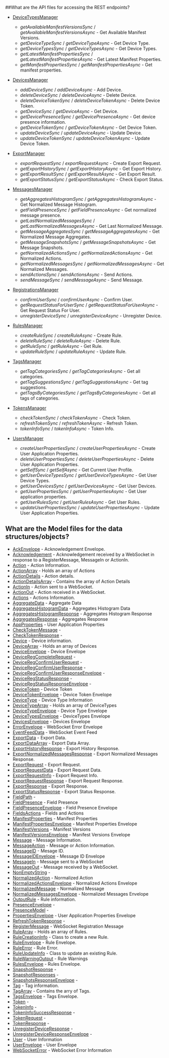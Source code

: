 ##What are the API files for accessing the REST endpoints?

* [DeviceTypesManager](../src/DeviceTypesManager.cpp)
  * *getAvailableManifestVersionsSync* / *getAvailableManifestVersionsAsync* - Get Available Manifest Versions.
  * *getDeviceTypeSync* / *getDeviceTypeAsync* - Get Device Type.
  * *getDeviceTypesSync* / *getDeviceTypesAsync* - Get Device Types.
  * *getLatestManifestPropertiesSync* / *getLatestManifestPropertiesAsync* - Get Latest Manifest Properties.
  * *getManifestPropertiesSync* / *getManifestPropertiesAsync* - Get manifest properties.

* [DevicesManager](../src/DevicesManager.cpp)
  * *addDeviceSync* / *addDeviceAsync* - Add Device.
  * *deleteDeviceSync* / *deleteDeviceAsync* - Delete Device.
  * *deleteDeviceTokenSync* / *deleteDeviceTokenAsync* - Delete Device Token.
  * *getDeviceSync* / *getDeviceAsync* - Get Device.
  * *getDevicePresenceSync* / *getDevicePresenceAsync* - Get device presence information.
  * *getDeviceTokenSync* / *getDeviceTokenAsync* - Get Device Token.
  * *updateDeviceSync* / *updateDeviceAsync* - Update Device.
  * *updateDeviceTokenSync* / *updateDeviceTokenAsync* - Update Device Token.

* [ExportManager](../src/ExportManager.cpp)
  * *exportRequestSync* / *exportRequestAsync* - Create Export Request.
  * *getExportHistorySync* / *getExportHistoryAsync* - Get Export History.
  * *getExportResultSync* / *getExportResultAsync* - Get Export Result.
  * *getExportStatusSync* / *getExportStatusAsync* - Check Export Status.

* [MessagesManager](../src/MessagesManager.cpp)
  * *getAggregatesHistogramSync* / *getAggregatesHistogramAsync* - Get Normalized Message Histogram.
  * *getFieldPresenceSync* / *getFieldPresenceAsync* - Get normalized message presence.
  * *getLastNormalizedMessagesSync* / *getLastNormalizedMessagesAsync* - Get Last Normalized Message.
  * *getMessageAggregatesSync* / *getMessageAggregatesAsync* - Get Normalized Message Aggregates.
  * *getMessageSnapshotsSync* / *getMessageSnapshotsAsync* - Get Message Snapshots.
  * *getNormalizedActionsSync* / *getNormalizedActionsAsync* - Get Normalized Actions.
  * *getNormalizedMessagesSync* / *getNormalizedMessagesAsync* - Get Normalized Messages.
  * *sendActionsSync* / *sendActionsAsync* - Send Actions.
  * *sendMessageSync* / *sendMessageAsync* - Send Message.

* [RegistrationsManager](../src/RegistrationsManager.cpp)
  * *confirmUserSync* / *confirmUserAsync* - Confirm User.
  * *getRequestStatusForUserSync* / *getRequestStatusForUserAsync* - Get Request Status For User.
  * *unregisterDeviceSync* / *unregisterDeviceAsync* - Unregister Device.

* [RulesManager](../src/RulesManager.cpp)
  * *createRuleSync* / *createRuleAsync* - Create Rule.
  * *deleteRuleSync* / *deleteRuleAsync* - Delete Rule.
  * *getRuleSync* / *getRuleAsync* - Get Rule.
  * *updateRuleSync* / *updateRuleAsync* - Update Rule.

* [TagsManager](../src/TagsManager.cpp)
  * *getTagCategoriesSync* / *getTagCategoriesAsync* - Get all categories.
  * *getTagSuggestionsSync* / *getTagSuggestionsAsync* - Get tag suggestions.
  * *getTagsByCategoriesSync* / *getTagsByCategoriesAsync* - Get all tags of categories.

* [TokensManager](../src/TokensManager.cpp)
  * *checkTokenSync* / *checkTokenAsync* - Check Token.
  * *refreshTokenSync* / *refreshTokenAsync* - Refresh Token.
  * *tokenInfoSync* / *tokenInfoAsync* - Token Info.

* [UsersManager](../src/UsersManager.cpp)
  * *createUserPropertiesSync* / *createUserPropertiesAsync* - Create User Application Properties.
  * *deleteUserPropertiesSync* / *deleteUserPropertiesAsync* - Delete User Application Properties.
  * *getSelfSync* / *getSelfAsync* - Get Current User Profile.
  * *getUserDeviceTypesSync* / *getUserDeviceTypesAsync* - Get User Device Types.
  * *getUserDevicesSync* / *getUserDevicesAsync* - Get User Devices.
  * *getUserPropertiesSync* / *getUserPropertiesAsync* - Get User application properties.
  * *getUserRulesSync* / *getUserRulesAsync* - Get User Rules.
  * *updateUserPropertiesSync* / *updateUserPropertiesAsync* - Update User Application Properties.


## What are the Model files for the data structures/objects?

* [AckEnvelope](../src/AckEnvelope.cpp) - Acknowledgement Envelope.
* [Acknowledgement](../src/Acknowledgement.cpp) - Acknowledgement received by a WebSocket in response to a RegisterMessage, MessageIn or ActionIn.
* [Action](../src/Action.cpp) - Action Information.
* [ActionArray](../src/ActionArray.cpp) - Holds an array of Actions
* [ActionDetails](../src/ActionDetails.cpp) - Action details.
* [ActionDetailsArray](../src/ActionDetailsArray.cpp) - Contains the array of Action Details
* [ActionIn](../src/ActionIn.cpp) - Action sent to a WebSocket.
* [ActionOut](../src/ActionOut.cpp) - Action received in a WebSocket.
* [Actions](../src/Actions.cpp) - Actions Information.
* [AggregateData](../src/AggregateData.cpp) - Aggregate Data
* [AggregatesHistogramData](../src/AggregatesHistogramData.cpp) - Aggregates Histogram Data
* [AggregatesHistogramResponse](../src/AggregatesHistogramResponse.cpp) - Aggregates Histogram Response
* [AggregatesResponse](../src/AggregatesResponse.cpp) - Aggregates Response
* [AppProperties](../src/AppProperties.cpp) - User Application Properties
* [CheckTokenMessage](../src/CheckTokenMessage.cpp) -
* [CheckTokenResponse](../src/CheckTokenResponse.cpp) -
* [Device](../src/Device.cpp) - Device information.
* [DeviceArray](../src/DeviceArray.cpp) - Holds an array of Devices
* [DeviceEnvelope](../src/DeviceEnvelope.cpp) - Device Envelope
* [DeviceRegCompleteRequest](../src/DeviceRegCompleteRequest.cpp) -
* [DeviceRegConfirmUserRequest](../src/DeviceRegConfirmUserRequest.cpp) -
* [DeviceRegConfirmUserResponse](../src/DeviceRegConfirmUserResponse.cpp) -
* [DeviceRegConfirmUserResponseEnvelope](../src/DeviceRegConfirmUserResponseEnvelope.cpp) -
* [DeviceRegStatusResponse](../src/DeviceRegStatusResponse.cpp) -
* [DeviceRegStatusResponseEnvelope](../src/DeviceRegStatusResponseEnvelope.cpp) -
* [DeviceToken](../src/DeviceToken.cpp) - Device Token
* [DeviceTokenEnvelope](../src/DeviceTokenEnvelope.cpp) - Device Token Envelope
* [DeviceType](../src/DeviceType.cpp) - Device Type Information
* [DeviceTypeArray](../src/DeviceTypeArray.cpp) - Holds an array of DeviceTypes
* [DeviceTypeEnvelope](../src/DeviceTypeEnvelope.cpp) - Device Type Envelope
* [DeviceTypesEnvelope](../src/DeviceTypesEnvelope.cpp) - DeviceTypes Envelope
* [DevicesEnvelope](../src/DevicesEnvelope.cpp) - Devices Envelope
* [ErrorEnvelope](../src/ErrorEnvelope.cpp) - WebSocket Error Envelope
* [EventFeedData](../src/EventFeedData.cpp) - WebSocket Event Feed
* [ExportData](../src/ExportData.cpp) - Export Data.
* [ExportDataArray](../src/ExportDataArray.cpp) - Export Data Array.
* [ExportHistoryResponse](../src/ExportHistoryResponse.cpp) - Export History Response.
* [ExportNormalizedMessagesResponse](../src/ExportNormalizedMessagesResponse.cpp) - Export Normalized Messages Response.
* [ExportRequest](../src/ExportRequest.cpp) - Export Request.
* [ExportRequestData](../src/ExportRequestData.cpp) - Export Request Data.
* [ExportRequestInfo](../src/ExportRequestInfo.cpp) - Export Request Info.
* [ExportRequestResponse](../src/ExportRequestResponse.cpp) - Export Request Response.
* [ExportResponse](../src/ExportResponse.cpp) - Export Response.
* [ExportStatusResponse](../src/ExportStatusResponse.cpp) - Export Status Response.
* [FieldPath](../src/FieldPath.cpp) -
* [FieldPresence](../src/FieldPresence.cpp) - Field Presence
* [FieldPresenceEnvelope](../src/FieldPresenceEnvelope.cpp) - Field Presence Envelope
* [FieldsActions](../src/FieldsActions.cpp) - Fields and Actions
* [ManifestProperties](../src/ManifestProperties.cpp) - Manifest Properties
* [ManifestPropertiesEnvelope](../src/ManifestPropertiesEnvelope.cpp) - Manifest Properties Envelope
* [ManifestVersions](../src/ManifestVersions.cpp) - Manifest Versions
* [ManifestVersionsEnvelope](../src/ManifestVersionsEnvelope.cpp) - Manifest Versions Envelope
* [Message](../src/Message.cpp) - Message Information.
* [MessageAction](../src/MessageAction.cpp) - Message or Action Information.
* [MessageID](../src/MessageID.cpp) - Mesage ID.
* [MessageIDEnvelope](../src/MessageIDEnvelope.cpp) - Message ID Envelope
* [MessageIn](../src/MessageIn.cpp) - Message sent to a WebSocket
* [MessageOut](../src/MessageOut.cpp) - Message received by a WebSocket.
* [NonEmptyString](../src/NonEmptyString.cpp) -
* [NormalizedAction](../src/NormalizedAction.cpp) - Normalized Action
* [NormalizedActionsEnvelope](../src/NormalizedActionsEnvelope.cpp) - Normalized Actions Envelope
* [NormalizedMessage](../src/NormalizedMessage.cpp) - Normalized Message
* [NormalizedMessagesEnvelope](../src/NormalizedMessagesEnvelope.cpp) - Normalized Messages Envelope
* [OutputRule](../src/OutputRule.cpp) - Rule information.
* [PresenceEnvelope](../src/PresenceEnvelope.cpp) -
* [PresenceModel](../src/PresenceModel.cpp) -
* [PropertiesEnvelope](../src/PropertiesEnvelope.cpp) - User Application Properties Envelope
* [RefreshTokenResponse](../src/RefreshTokenResponse.cpp) -
* [RegisterMessage](../src/RegisterMessage.cpp) - WebSocket Registration Message
* [RuleArray](../src/RuleArray.cpp) - Holds an array of Rules.
* [RuleCreationInfo](../src/RuleCreationInfo.cpp) - Class to create a new Rule.
* [RuleEnvelope](../src/RuleEnvelope.cpp) - Rule Envelope.
* [RuleError](../src/RuleError.cpp) - Rule Error.
* [RuleUpdateInfo](../src/RuleUpdateInfo.cpp) - Class to update an existing Rule.
* [RuleWarningOutput](../src/RuleWarningOutput.cpp) - Rule Warnings
* [RulesEnvelope](../src/RulesEnvelope.cpp) - Rules Envelope.
* [SnapshotResponse](../src/SnapshotResponse.cpp) -
* [SnapshotResponses](../src/SnapshotResponses.cpp) -
* [SnapshotsResponseEnvelope](../src/SnapshotsResponseEnvelope.cpp) -
* [Tag](../src/Tag.cpp) - Tag information.
* [TagArray](../src/TagArray.cpp) - Contains the arry of Tags.
* [TagsEnvelope](../src/TagsEnvelope.cpp) - Tags Envelope.
* [Token](../src/Token.cpp) -
* [TokenInfo](../src/TokenInfo.cpp) -
* [TokenInfoSuccessResponse](../src/TokenInfoSuccessResponse.cpp) -
* [TokenRequest](../src/TokenRequest.cpp) -
* [TokenResponse](../src/TokenResponse.cpp) -
* [UnregisterDeviceResponse](../src/UnregisterDeviceResponse.cpp) -
* [UnregisterDeviceResponseEnvelope](../src/UnregisterDeviceResponseEnvelope.cpp) -
* [User](../src/User.cpp) - User Information
* [UserEnvelope](../src/UserEnvelope.cpp) - User Envelope
* [WebSocketError](../src/WebSocketError.cpp) - WebSocket Error Information
